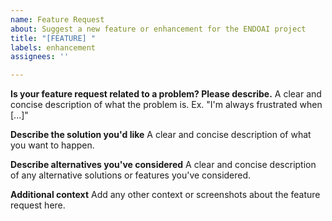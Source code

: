 ```yaml
---
name: Feature Request
about: Suggest a new feature or enhancement for the ENDOAI project
title: "[FEATURE] "
labels: enhancement
assignees: ''

---
```


**Is your feature request related to a problem? Please describe.**
A clear and concise description of what the problem is. Ex. "I'm always frustrated when [...]"

**Describe the solution you'd like**
A clear and concise description of what you want to happen.

**Describe alternatives you've considered**
A clear and concise description of any alternative solutions or features you've considered.

**Additional context**
Add any other context or screenshots about the feature request here.
